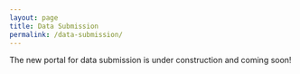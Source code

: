 ```yaml
---
layout: page
title: Data Submission
permalink: /data-submission/
---
```


The new portal for data submission is under construction and coming soon!